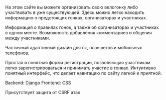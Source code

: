 На этом сайте вы можете организовать свою велогонку либо участвовать в уже существующей.
Здесь можно легко находить информацию о предстоящих гонках, организаторах и участниках.

Информация о правилах гонок, а также об организаторах и участниках в одном месте.
Возможность добавления комментариев и общения между участниками.

Частичный адаптивный дизайн для пк, планшетов и мобильных телефонов.

Простая и понятная форма регистрации, позволяющая участникам легко зарегистрироваться и принимать участие в гонках.
Интуитивно понятный интерфейс, что делает навигацию по сайту легкой и приятной.

Backend: Django
Frontend: CSS

Присутствует защита от CSRF атак